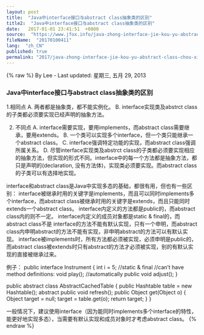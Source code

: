 ```yaml
---
layout: post
title:  "Java中interface接口与abstract class抽象类的区别"
title2:  "Java中interface接口与abstract class抽象类的区别"
date:   2017-01-01 23:41:51  +0800
source:  "https://www.jfox.info/java-zhong-interface-jie-kou-yu-abstract-class-chou-xiang-lei-de-qu-bie.html"
fileName:  "20170100411"
lang:  "zh_CN"
published: true
permalink: "2017/java-zhong-interface-jie-kou-yu-abstract-class-chou-xiang-lei-de-qu-bie.html"
---
```

{% raw %}
By Lee - Last updated: 星期三, 五月 29, 2013

### Java中interface接口与abstract class抽象类的区别

1.相同点
A. 两者都是抽象类，都不能实例化。
B. interface实现类及abstrct class的子类都必须要实现已经声明的抽象方法。

2. 不同点
A. interface需要实现，要用implements，而abstract class需要继承，要用extends。
B. 一个类可以实现多个interface，但一个类只能继承一个abstract class。
C. interface强调特定功能的实现，而abstract class强调所属关系。
D. 尽管interface实现类及abstrct class的子类都必须要实现相应的抽象方法，但实现的形式不同。interface中的每一个方法都是抽象方法，都只是声明的(declaration, 没有方法体)，实现类必须要实现。而abstract class的子类可以有选择地实现。

interface和abstract class是Java中实现多态的基础，都很有用，但也有一些区别：
interface被继承时用的关键字是implements，而且可以同时implements多个interface，而abstract class被继承时用的关键字是extends，而且只能同时extends一个abstract class。
interface内定义的方法都是public的，而abstract class内的则不一定。
interface内定义的成员对象都是static & final的，而abstract class不是
interface的方法不能有默认实现，只有一个申明，而abstract class内申明abstract的方法不能有实现，非申明abstract的方法可以有默认实现。
interface被implements时，所有方法都必须被实现，必须申明是public的，而abstract class被extends时只有abstract的方法才必须被实现，别的有默认实现的直接被继承过来。

例子：
public interface Instrument {
int i = 5; //static & final
//can’t have method definitions:
void play(); //automatically public
void adjust();
}

public abstract class AbstractCachedTable {
public Hashtable table = new Hashtable();
abstract public void refresh();
public Object get(Object o) {
Object target = null;
target = table.get(o);
return target;
}
}

一般情况下，建议使用interface（因为能同时implements多个interface的特性，能更好地实现多态），当需要有默认实现和成员对象时才考虑abstract class。
{% endraw %}
